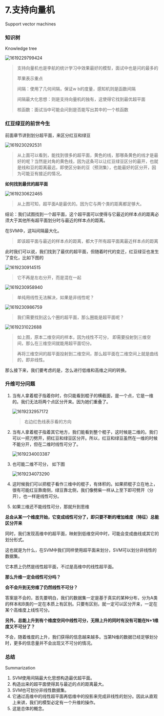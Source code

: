 # 7.支持向量机

Support vector machines

### 知识树

Knowledge tree

![1619229799424](assets/1619229799424.png)

> 支持向量机也是李航的统计学习中效果最好的模型，面试中也是问的最多的
>
> 苹果表示重点
>
> 间隔：使用了几何间隔，保证w b的度量，感知机则是函数间隔
>
> 间隔最大化思想：则是支持向量机的独有，这使得它找到最优超平面
>
> 核函数：面试当中可能会问到是否能写出其中的一个核函数



### 红豆绿豆的前世今生

前面章节讲到划分超平面，来区分红豆和绿豆

![1619230292531](assets/1619230292531.png)

> 从上面可以看到，能找到很多的超平面，黄色的线，那哪条黄色的线才是最好的呢？当然是对角的黄色线，因为这条可以让红豆绿豆区分的最开，也就是线和豆的距离最远，即使区分新的豆（预测集），也能最好的区分开，因为可能豆有接近的情况。

**如何找到最优的超平面**

![1619230622465](assets/1619230622465.png)

> 从上图可知，超平面A是最优的。因为它与两个类的距离都足够大。

结论：我们试图找到一个超平面，这个超平面可以使得与它最近的样本点的距离必须大于其他所有超平面划分时与最近的样本点的距离。

在SVM中，这叫间隔最大化。

> 即该超平面与最近的样本点的距离，都大于所有超平面离最近样本点的距离

此时我们可以说，我们找到了最优的超平面，但随着时代的变迁，红豆绿豆也发生了变化，比如下图的

![1619230914515](assets/1619230914515.png)

> 它不再是左右分开，而是混在一起

![1619230958940](assets/1619230958940.png)

> 单纯用线性无法解决，如果是非线性呢？

![1619230986759](assets/1619230986759.png)

> 我们需要找到这么个圈的超平面，那么圈能是超平面呢？

![1619231022688](assets/1619231022688.png)

> 如上图，原本二维空间的样本，因为线性不可分， 即需要投射到三维空间，那么在三维空间就能用超平面切分。
>
> 再将三维空间的超平面投射到二维空间，那么超平面在二维空间上就是曲线的，即非线性。

那么接下来，我们要考虑的是，怎么进行低维和高维之间的转换。



### 升维可分问题

1. 当有人拿着棍子指着你时，你只能看到棍子的横截面，是一个点，它是一维的。我们无法将两个点区分开来。因为她们重叠了。

   ![1619232957172](assets/1619232957172.png)

   > 右边红色线表示看的方向

2. 当有人拿着棍子指着其它地方，我们能看到整个棍子，这时候是二维的。我们可以一把刀劈开，把红豆和绿豆区分开。所以，红豆和绿豆虽然在一维的时候不能分开，但在二维时线性可分了。

   ![1619234003387](assets/1619234003387.png)

3. 也可能二维不可分， 如下图

   ![1619234073290](assets/1619234073290.png)

4. 这时候我们可以把棍子看作三维中的棍子，有体积的。如果把棍子立在地上，很有可能红豆靠南侧，绿豆靠北侧，我们像劈柴一样从上至下即可劈开（分开），也一样是线性可分。

5. 如果三维还不能线性可分，那就升到思维

**总会从某一个维度开始，它变成线性可分了，即只要不断的增加维度（特征）总能区分开来**

同时，我们发现高维中的超平面，映射到低维空间中时，可能会变成曲线或其它的划分形式。

这也就是为什么，在SVM中我们同样使用超平面来划分，SVM可以划分非线性的数据集。

它本质上仍然是线性超平面，不过是高维中的线性超平面。



**那么升维一定会线性可分吗？**

**会不会升到无穷维了仍然线性不可分？**

答案是不会的，首先要明白，我们的数据集一定是基于真实的某种分布，分为A类的样本和B类的一定在本质上有区别。只要有区别，就一定可以区分开来，一定在某个高维度上线性可分。

**另外，总能上升到有个维度空间中线性可分，无限上升的同时有没有可能在N+1维度又不可分了？**

不会，随着维度的上升，我们获得的信息越来越多。当第N维的数据已经足够划分时，更多的信息量并不会出现又不可分的情况。



### 总结

Summarization

1. SVM使用间隔最大化思想构造最优超平面。
2. 构造出来的超平面使得其与最近的点的距离最大。
3. SVM也可划分非线性数据集。
4. 它通过高维中的线性超平面再低维中的投影来完成非线性的划分。因此从直观上来讲，我们的模型必定有一个升维的操作。
5. 这是总体的概念。